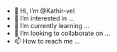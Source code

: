 - 👋 Hi, I’m @Kathir-vel
- 👀 I’m interested in ...
- 🌱 I’m currently learning ...
- 💞️ I’m looking to collaborate on ...
- 📫 How to reach me ...

<!---
Kathir-vel/Kathir-vel is a ✨ special ✨ repository because its `README.md` (this file) appears on your GitHub profile.
You can click the Preview link to take a look at your changes.
--->
